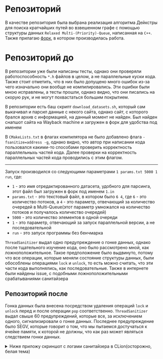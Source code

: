 # Репозиторий

В качестве репозитория была выбрана реализация алгоритма Дейкстры для поиска кратчайших путей во взвешенном графе с помощью структуры
данных `Relaxed Multi-(Priority)-Queue`, написанная на `C++`. 
Также прилагаю [форк](https://github.com/LeonidElkin/parallel-programming-2-task), в котором производилась работа.

# Репозиторий до

В репозитории уже были написаны тесты, однако они проверяли работоспособность `*.h` файлов в целом, а не параллельные куски кода. Также стоит отметить, что в них было допущено много ошибок из-за чего изначально
они вообще не компилировались. Эти ошибки были мною исправлены, а тесты прошли, однако видно, что они писались на скорую рук, и не могут похвастаться большим покрытием.

В репозитории есть баш скрипт `download_datasets.sh`, который сам выкачивал и парсил данные с некого сайта, однако сайт, с которого брался архив с информацией, на данный момент не найден. Был найден снапшот сайта на Wayback 
machine и загружен в форк для удобства под именем

В `CMakeLists.txt` в флагах компилятора не было добавлено флага `-fsanitize=address -g`, однако видно, что автор при написании кода пользовался какими-то способами проверить корректность параллельныхь частей кода.
Далее проверки на корректность параллельных частей кода проводились с этим флагом.

---

Запуск производился со следующими параметрами `1 params.txt 5000 1 run`, где:
- `1` - это имя отредактированного датасета, удобного для парсинга, этот файл был загружен в форк под именем `1.in`
- `params.txt` - это текстовый файл, в котором было `6 4`, где `6` - это количество потоков, а `4` - это параметр, отвечающий за количество очередей в Multi-Queue(этот параметр умножался на количество потоков и получалось количество очередей)
- `5000` - это количество элементов в одной очереди
- `1` - это параметр, отвечающий за запуск параллельной версии, а не последовательной
- `run` - это запуск программы без бенчмарка

`ThreadSanitizer` выдал одно предупреждение о гонке данных, однако после тщательного изучение кода, оно было рассмотрено мной, как ложноположительное. Такое предположение было выдвинуто, потому что все 
операции, которые меняли состояние структуры данных, были обособлены операциями `lock` и `unlock`, то есть можно считать, что эти части кода выполнялись, как последовательные. Также в интернете были найдены
issue, с подобными ложноположительными срабатываниями санитайзера

## Репозиторий после

Гонка данных была внесена посредством удаления операций `lock` и `unlock` перед и после операции `pop` соответственно. `ThreadSanitizer` выдал свыше 60 предупреждений, которые все, за исключением одного, 
сигнализировали о гонке данных. Последнее предупреждение было SEGV, которые говорит о том, что мы пытаемся достучаться к ячейке памяти, к которой не должны, что как раз может являться следствием гонки данных.

<details>
  <summary> Ниже приложу скриншот с логами санитайзера в CLion(осторожно, белая тема) </summary>

  ![image](https://github.com/LeonidElkin/Parallel-programming/assets/113133848/700c093d-c3f1-4ad4-b77a-c7a05f7b7c5f)

</details>
